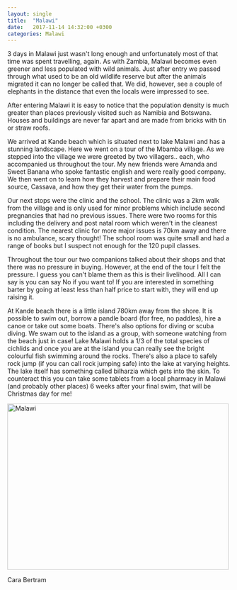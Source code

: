 ```yaml
---
layout: single
title:  "Malawi"
date:   2017-11-14 14:32:00 +0300
categories: Malawi
---
```


3 days in Malawi just wasn't long enough and unfortunately most of that time was spent travelling, again. As with Zambia, Malawi becomes even greener and less populated with wild animals. Just after entry we passed through what used to be an old wildlife reserve but after the animals migrated it can no longer be called that. We did, however, see a couple of elephants in the distance that even the locals were impressed to see. 

After entering Malawi it is easy to notice that the population density is much greater than places previously visited such as Namibia and Botswana. Houses and buildings are never far apart and are made from bricks with tin or straw roofs. 

We arrived at Kande beach which is situated next to lake Malawi and has a stunning landscape. Here we went on a tour of the Mbamba village. As we stepped into the village we were greeted by two villagers.. each, who accompanied us throughout the tour. My new friends were Amanda and Sweet Banana who spoke fantastic english and were really good company. We then went on to learn how they harvest and prepare their main food source, Cassava, and how they get their water from the pumps. 

Our next stops were the clinic and the school. The clinic was a 2km walk from the village and is only used for minor problems which include second pregnancies that had no previous issues. There were two rooms for this including the delivery and post natal room which weren't in the cleanest condition. The nearest clinic for more major issues is 70km away and there is no ambulance, scary thought! The school room was quite small and had a range of books but I suspect not enough for the 120 pupil classes. 

Throughout the tour our two companions talked about their shops and that there was no pressure in buying. However, at the end of the tour I felt the pressure. I guess you can't blame them as this is their livelihood. All I can say is you can say No if you want to! If you are interested in something barter by going at least less than half price to start with, they will end up raising it. 

At Kande beach there is a little island 780km away from the shore. It is possible to swim out, borrow a pandle board (for free, no paddles), hire a canoe or take out some boats. There's also options for diving or scuba diving. We swam out to the island as a group, with someone watching from the beach just in case! Lake Malawi holds a 1/3 of the total species of cichlids and once you are at the island you can really see the bright colourful fish swimming around the rocks. There's also a place to safely rock jump (if you can call rock jumping safe) into the lake at varying heights. The lake itself has something called bilharzia which gets into the skin. To counteract this you can take some tablets from a local pharmacy in Malawi (and probably other places) 6 weeks after your final swim, that will be Christmas day for me! 

<a data-flickr-embed="true"  href="https://www.flickr.com/photos/141696511@N06/albums/72157667336988639" title="Malawi"><img src="https://farm5.staticflickr.com/4585/24128784907_bc26d72a5e.jpg" width="500" height="375" alt="Malawi"></a><script async src="//embedr.flickr.com/assets/client-code.js" charset="utf-8"></script>

Cara Bertram

